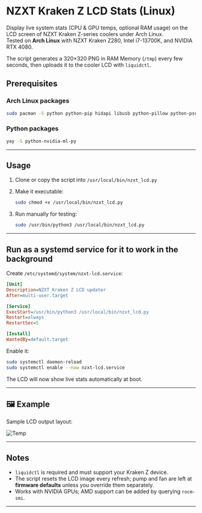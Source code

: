 # NZXT Kraken Z LCD Stats (Linux)

Display live system stats (CPU & GPU temps, optional RAM usage) on the LCD screen of NZXT Kraken Z-series coolers under Arch Linux.  
Tested on **Arch Linux** with NZXT Kraken Z280, Intel i7-13700K, and NVIDIA RTX 4080.  

The script generates a 320×320 PNG in RAM Memory (`/tmp`) every few seconds, then uploads it to the cooler LCD with `liquidctl`.  


## Prerequisites

### Arch Linux packages
```bash
sudo pacman -S python python-pip hidapi libusb python-pillow python-psutil ttf-dejavu lm_sensors liquidctl
````

### Python packages

```bash
yay -S python-nvidia-ml-py
```

---

## Usage

1. Clone or copy the script into `/usr/local/bin/nzxt_lcd.py`
2. Make it executable:

   ```bash
   sudo chmod +x /usr/local/bin/nzxt_lcd.py
   ```
3. Run manually for testing:

   ```bash
   sudo /usr/bin/python3 /usr/local/bin/nzxt_lcd.py
   ```

---

## Run as a systemd service for it to work in the background

Create `/etc/systemd/system/nzxt-lcd.service`:

```ini
[Unit]
Description=NZXT Kraken Z LCD updater
After=multi-user.target

[Service]
ExecStart=/usr/bin/python3 /usr/local/bin/nzxt_lcd.py
Restart=always
RestartSec=5

[Install]
WantedBy=default.target
```

Enable it:

```bash
sudo systemctl daemon-reload
sudo systemctl enable --now nzxt-lcd.service
```

The LCD will now show live stats automatically at boot.

---

## 🖼 Example

Sample LCD output layout:


![Temp](https://github.com/user-attachments/assets/7d94f5eb-779d-492c-be25-ad418feb9def)



---

## Notes

* `liquidctl` is required and must support your Kraken Z device.
* The script resets the LCD image every refresh; pump and fan are left at **firmware defaults** unless you override them separately.
* Works with NVIDIA GPUs; AMD support can be added by querying `rocm-smi`.

---
